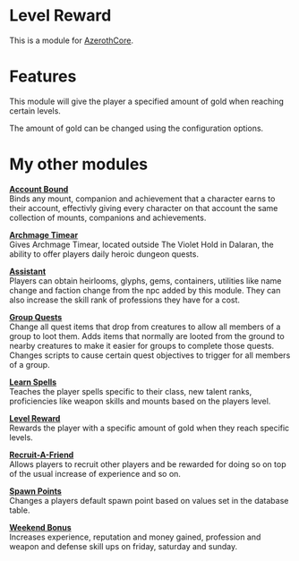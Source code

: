 # Level Reward
This is a module for [AzerothCore](https://github.com/azerothcore/azerothcore-wotlk).

# Features
This module will give the player a specified amount of gold when reaching certain levels.

The amount of gold can be changed using the configuration options.

# My other modules
**[Account Bound](https://github.com/tkn963/mod-accountbound)**  
Binds any mount, companion and achievement that a character earns to their account, effectivly giving every character on that account the same collection of mounts, companions and achievements.

**[Archmage Timear](https://github.com/tkn963/mod-archmage-timear)**  
Gives Archmage Timear, located outside The Violet Hold in Dalaran, the ability to offer players daily heroic dungeon quests.

**[Assistant](https://github.com/tkn963/mod-assistant)**  
Players can obtain heirlooms, glyphs, gems, containers, utilities like name change and faction change from the npc added by this module. They can also increase the skill rank of professions they have for a cost.

**[Group Quests](https://github.com/tkn963/mod-groupquests)**  
Change all quest items that drop from creatures to allow all members of a group to loot them. Adds items that normally are looted from the ground to nearby creatures to make it easier for groups to complete those quests. Changes scripts to cause certain quest objectives to trigger for all members of a group.

**[Learn Spells](https://github.com/tkn963/mod-learnspells)**  
Teaches the player spells specific to their class, new talent ranks, proficiencies like weapon skills and mounts based on the players level.

**[Level Reward](https://github.com/tkn963/mod-levelreward)**  
Rewards the player with a specific amount of gold when they reach specific levels.

**[Recruit-A-Friend](https://github.com/tkn963/mod-recruitafriend)**  
Allows players to recruit other players and be rewarded for doing so on top of the usual increase of experience and so on.

**[Spawn Points](https://github.com/tkn963/mod-spawnpoints)**  
Changes a players default spawn point based on values set in the database table.

**[Weekend Bonus](https://github.com/tkn963/mod-weekendbonus)**  
Increases experience, reputation and money gained, profession and weapon and defense skill ups on friday, saturday and sunday.
